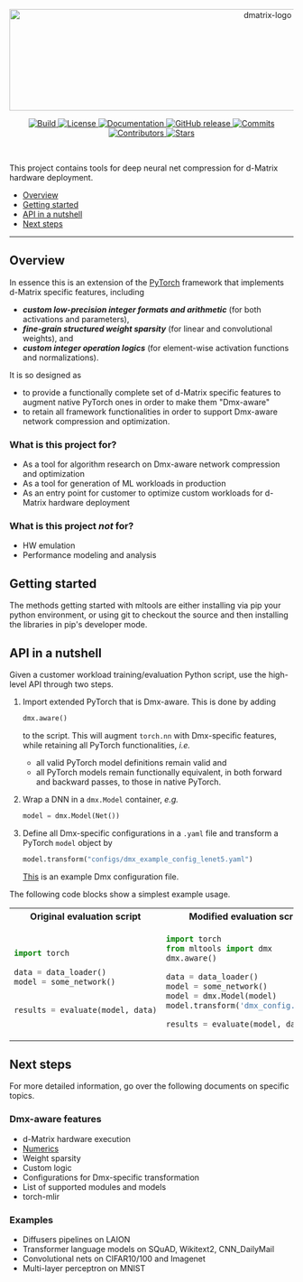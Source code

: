 <p align="center">
  <picture>
    <source media="(prefers-color-scheme: dark)" srcset="https://github.com/d-matrix-ai/mltools/assets/139168891/e406e98a-51d7-48a4-a283-653be71900e6">
    <source media="(prefers-color-scheme: light)" srcset="https://github.com/d-matrix-ai/mltools/assets/139168891/70f0aa39-139d-4f2e-932d-6c3fa1ee2926">
    <img alt="dmatrix-logo" src="https://github.com/d-matrix-ai/mltools/assets/139168891/e406e98a-51d7-48a4-a283-653be71900e6" width="900" height="180" style="max-width: 100%;"> 
  </picture>
</p>

<p align="center">
    <a href="https://github.com/d-matrix-ai/dmx-mltools/actions/workflows/python-app.yml">
        <img alt="Build" src="https://img.shields.io/github/actions/workflow/status/d-matrix-ai/dmx-mltools/python-app.yml">
    </a>
    <a href="https://github.com/d-matrix-ai/dmx-mltools/blob/main/LICENSE">
        <img alt="License" src="https://img.shields.io/github/license/d-matrix-ai/dmx-mltools">
    </a>
    <a href="PLACEHOLDER">
        <img alt="Documentation" src="https://img.shields.io/website/http/PLACEHOLDER?down_color=red&down_message=offline&up_message=online&label=docs">
    </a>
    <a href="https://github.com/d-matrix-ai/dmx-mltools/releases">
        <img alt="GitHub release" src="https://img.shields.io/github/downloads/d-matrix-ai/dmx-mltools/total?label=release">
    </a>
    <a href="https://github.com/d-matrix-ai/dmx-mltools/commits/main">
        <img alt="Commits" src="https://img.shields.io/github/last-commit/d-matrix-ai/dmx-mltools/main">
    </a>
    <a href="https://github.com/d-matrix-ai/dmx-mltools/graphs/contributors">
        <img alt="Contributors" src="https://img.shields.io/github/contributors-anon/d-matrix-ai/dmx-mltools">
    </a>
    <a href="https://github.com/d-matrix-ai/dmx-mltools">
        <img alt="Stars" src="https://img.shields.io/github/stars/d-matrix-ai/dmx-mltools">
    </a>
</p>
<br/>

This project contains tools for deep neural net compression for d-Matrix hardware deployment.

  - [Overview](#overview)
  - [Getting started](#getting-started)
  - [API in a nutshell](#api-in-a-nutshell)
  - [Next steps](#next-steps)

---

## Overview

In essence this is an extension of the [PyTorch](https://pytorch.org/) framework that implements d-Matrix specific features, including 
- ***custom low-precision integer formats and arithmetic*** (for both activations and parameters), 
- ***fine-grain structured weight sparsity*** (for linear and convolutional weights), and 
- ***custom integer operation logics*** (for element-wise activation functions and normalizations).

It is so designed as 
- to provide a functionally complete set of d-Matrix specific features to augment native PyTorch ones in order to make them "Dmx-aware"
- to retain all framework functionalities in order to support Dmx-aware network compression and optimization.

### What is this project for?

- As a tool for algorithm research on Dmx-aware network compression and optimization
- As a tool for generation of ML workloads in production
- As an entry point for customer to optimize custom workloads for d-Matrix hardware deployment

### What is this project ***not*** for?

- HW emulation
- Performance modeling and analysis

## Getting started

The methods getting started with mltools are either
installing via pip your python environment, or using git to checkout the source
and then installing the libraries in pip's developer mode.
    
## API in a nutshell

Given a customer workload training/evaluation Python script, use the high-level API through two steps.

1. Import extended PyTorch that is Dmx-aware.  This is done by adding

    ```python
    dmx.aware()
    ```

    to the script.  This will augment `torch.nn` with Dmx-specific features, while retaining all PyTorch functionalities, _i.e._

    - all valid PyTorch model definitions remain valid and
    - all PyTorch models remain functionally equivalent, in both forward and backward passes, to those in native PyTorch.

2. Wrap a DNN in a `dmx.Model` container, _e.g._
   
    ```python
    model = dmx.Model(Net())
    ```

3. Define all Dmx-specific configurations in a `.yaml` file and transform a PyTorch `model` object by

    ```python
    model.transform("configs/dmx_example_config_lenet5.yaml")
    ```

    [This](configs/dmx_example_config_lenet5.yaml) is an example Dmx configuration file.  

The following code blocks show a simplest example usage.  

<table>
<tr>
<th>Original evaluation script</th>
<th>Modified evaluation script</th>
</tr>
<tr>
<td>

```python
import torch​
​
data = data_loader()​
model = some_network()​

​​
results = evaluate(model, data)​
```

</td>
<td>

```python
import torch​
from mltools import dmx
dmx.aware()

data = data_loader()​
model = some_network()​
model = dmx.Model(model)
model.transform('dmx_config.yaml') ​

results = evaluate(model, data)​
```

</td>
</tr>
</table>

## Next steps

For more detailed information, go over the following documents on specific topics.

### Dmx-aware features

- d-Matrix hardware execution
- [Numerics](docs/numerics.rst)
- Weight sparsity
- Custom logic
- Configurations for Dmx-specific transformation
- List of supported modules and models
- torch-mlir

### Examples

- Diffusers pipelines on LAION
- Transformer language models on SQuAD, Wikitext2, CNN_DailyMail
- Convolutional nets on CIFAR10/100 and Imagenet
- Multi-layer perceptron on MNIST

